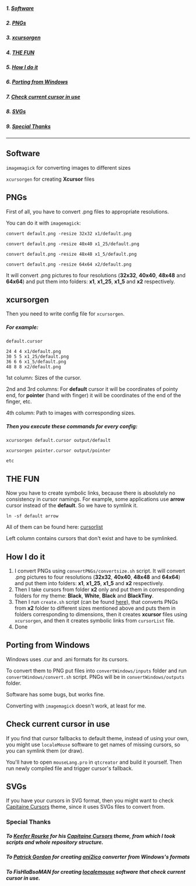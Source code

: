 ##### 1. [Software](#software)
##### 2. [PNGs](#pngs)
##### 3. [xcursorgen](#xcursorgen)
##### 4. [THE FUN](#the-fun)
##### 5. [How I do it](#how-i-do-it)
##### 6. [Porting from Windows](#porting-from-windows)
##### 7. [Check current cursor in use](#check-current-cursor-in-use)
##### 8. [SVGs](#svgs)
##### 9. [Special Thanks](#special-thanks)

---
<a name="software"></a>
## Software
`imagemagick` for converting images to different sizes

`xcursorgen` for creating **Xcursor** files 

<a name="pngs"></a>
##  PNGs

First of all, you have to convert .png files to appropriate resolutions. 

You can do it with `imagemagick`:

`convert default.png -resize 32x32 x1/default.png`

`convert default.png -resize 40x40 x1_25/default.png`

`convert default.png -resize 48x48 x1_5/default.png`

`convert default.png -resize 64x64 x2/default.png`


It will convert .png pictures to four resolutions (**32x32**, **40x40**, **48x48** and **64x64**) and put them into folders: **x1**, **x1_25**, **x1_5** and **x2** respectively.

<a name="xcursorgen"></a>
##  xcursorgen

Then you need to write config file for `xcursorgen`.

##### For example: 

`default.cursor`

```
24 4 4 x1/default.png
30 5 5 x1_25/default.png
36 6 6 x1_5/default.png
48 8 8 x2/default.png
```

1st column: Sizes of the cursor.

2nd and 3rd columns: For **default** cursor it will be coordinates of pointy end, for **pointer** (hand with finger) it will be coordinates of the end of the finger, etc. 

4th column: Path to images with corresponding sizes.

##### Then you execute these commands for every config:

`xcursorgen default.cursor output/default`

`xcursorgen pointer.cursor output/pointer`

`etc`

<a name="the-fun"></a>
## THE FUN

Now you have to create symbolic links, because there is absolutely no consistency in cursor namings. For example, some applications use **arrow** cursor instead of the **default**. So we have to symlink it.

`ln -sf default arrow`

All of them can be found here: [cursorlist](https://git.auteiy.me/dmitry/cursorsPosy/blob/master/Black/cursorList)

Left column contains cursors that don't exist and have to be symlinked.

<a name="how-i-do-it"></a>
## How I do it

1. I convert PNGs using `convertPNGs/convertsize.sh` script. It will convert .png pictures to four resolutions (**32x32**, **40x40**, **48x48** and **64x64**) and put them into folders: **x1**, **x1_25**, **x1_5** and **x2** respectively. 
2. Then I take cursors from folder **x2** only and put them in corresponding folders for my theme: **Black**, **White**, **Black** and **BlackTiny**.
3. Then I run `create.sh` script (can be found [here](https://git.auteiy.me/dmitry/cursorsPosy/blob/master/create.sh)), that converts PNGs from **x2** folder to different sizes mentioned above and puts them in folders corresponding to dimensions, then it creates **xcursor** files using `xcursorgen`, and then it creates symbolic links from `cursorList` file.
4. Done

<a name="porting-from-windows"></a>
## Porting from Windows

Windows uses .cur and .ani formats for its cursors. 

To convert them to PNG put files into `convertWindows/inputs` folder and run `convertWindows/convert.sh` script. PNGs will be in `convertWindows/outputs` folder. 

Software has some bugs, but works fine. 

Converting with `imagemagick` doesn't work, at least for me.

<a name="check-current-cursor-in-use"></a>
## Check current cursor in use
If you find that cursor fallbacks to default theme, instead of using your own, you might use `localeMouse` software to get names of missing cursors, so you can symlink them (or draw). 

You'll have to open `mouseLang.pro` in `qtcreator` and build it yourself. Then run newly compiled file and trigger cursor's fallback. 


<a name="svgs"></a>
## SVGs

If you have your cursors in SVG format, then you might want to check [Capitaine Cursors](https://github.com/keeferrourke/capitaine-cursors) theme, since it uses SVGs files to convert from. 
<a name="special-thanks"></a>
### Special Thanks

##### To [Keefer Rourke](https://github.com/keeferrourke) for his [Capitaine Cursors](https://github.com/keeferrourke/capitaine-cursors) theme, from which I took scripts and whole repository structure.

##### To [Patrick Gordon](https://github.com/paddygord) for creating [ani2ico](https://github.com/paddygord/cursor-converter/) converter from Windows's formats 

##### To FisHlaBsoMAN for creating [localemouse](https://bitbucket.org/group-of-coders/localemouse/src/master/) software that check current cursor in use. 
